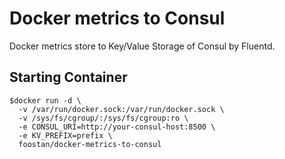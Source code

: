 Docker metrics to Consul
=======================
Docker metrics store to Key/Value Storage of Consul by Fluentd.

Starting Container
------------
```
$docker run -d \
  -v /var/run/docker.sock:/var/run/docker.sock \
  -v /sys/fs/cgroup/:/sys/fs/cgroup:ro \
  -e CONSUL_URI=http://your-consul-host:8500 \
  -e KV_PREFIX=prefix \
  foostan/docker-metrics-to-consul
```
